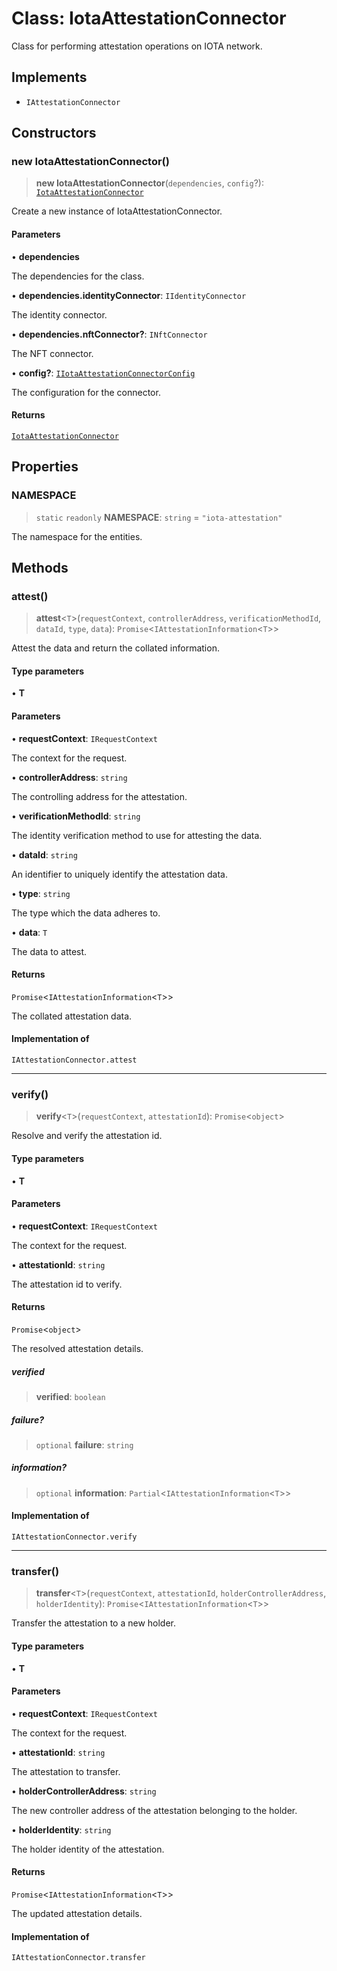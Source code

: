 # Class: IotaAttestationConnector

Class for performing attestation operations on IOTA network.

## Implements

- `IAttestationConnector`

## Constructors

### new IotaAttestationConnector()

> **new IotaAttestationConnector**(`dependencies`, `config`?): [`IotaAttestationConnector`](IotaAttestationConnector.md)

Create a new instance of IotaAttestationConnector.

#### Parameters

• **dependencies**

The dependencies for the class.

• **dependencies.identityConnector**: `IIdentityConnector`

The identity connector.

• **dependencies.nftConnector?**: `INftConnector`

The NFT connector.

• **config?**: [`IIotaAttestationConnectorConfig`](../interfaces/IIotaAttestationConnectorConfig.md)

The configuration for the connector.

#### Returns

[`IotaAttestationConnector`](IotaAttestationConnector.md)

## Properties

### NAMESPACE

> `static` `readonly` **NAMESPACE**: `string` = `"iota-attestation"`

The namespace for the entities.

## Methods

### attest()

> **attest**\<`T`\>(`requestContext`, `controllerAddress`, `verificationMethodId`, `dataId`, `type`, `data`): `Promise`\<`IAttestationInformation`\<`T`\>\>

Attest the data and return the collated information.

#### Type parameters

• **T**

#### Parameters

• **requestContext**: `IRequestContext`

The context for the request.

• **controllerAddress**: `string`

The controlling address for the attestation.

• **verificationMethodId**: `string`

The identity verification method to use for attesting the data.

• **dataId**: `string`

An identifier to uniquely identify the attestation data.

• **type**: `string`

The type which the data adheres to.

• **data**: `T`

The data to attest.

#### Returns

`Promise`\<`IAttestationInformation`\<`T`\>\>

The collated attestation data.

#### Implementation of

`IAttestationConnector.attest`

***

### verify()

> **verify**\<`T`\>(`requestContext`, `attestationId`): `Promise`\<`object`\>

Resolve and verify the attestation id.

#### Type parameters

• **T**

#### Parameters

• **requestContext**: `IRequestContext`

The context for the request.

• **attestationId**: `string`

The attestation id to verify.

#### Returns

`Promise`\<`object`\>

The resolved attestation details.

##### verified

> **verified**: `boolean`

##### failure?

> `optional` **failure**: `string`

##### information?

> `optional` **information**: `Partial`\<`IAttestationInformation`\<`T`\>\>

#### Implementation of

`IAttestationConnector.verify`

***

### transfer()

> **transfer**\<`T`\>(`requestContext`, `attestationId`, `holderControllerAddress`, `holderIdentity`): `Promise`\<`IAttestationInformation`\<`T`\>\>

Transfer the attestation to a new holder.

#### Type parameters

• **T**

#### Parameters

• **requestContext**: `IRequestContext`

The context for the request.

• **attestationId**: `string`

The attestation to transfer.

• **holderControllerAddress**: `string`

The new controller address of the attestation belonging to the holder.

• **holderIdentity**: `string`

The holder identity of the attestation.

#### Returns

`Promise`\<`IAttestationInformation`\<`T`\>\>

The updated attestation details.

#### Implementation of

`IAttestationConnector.transfer`
